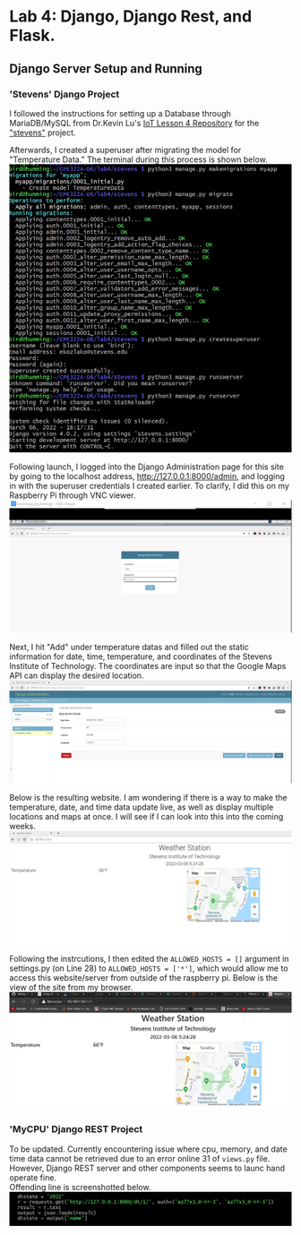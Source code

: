 # Lab 4: Django, Django Rest, and Flask.  

## Django Server Setup and Running 

### 'Stevens' Django Project   
I followed the instructions for setting up a Database through MariaDB/MySQL from Dr.Kevin Lu's [IoT Lesson 4 Repository](https://github.com/kevinwlu/iot/tree/master/lesson4/stevens) for the ["stevens"](https://github.com/kevinwlu/iot/tree/master/lesson4/stevens) project.  

Afterwards, I created a superuser after migrating the model for "Temperature Data." The terminal during this process is shown below.  
![serversetuplaunch.jpg](lab4images/serversetuplaunch.jpg)  

Following launch, I logged into the Django Administration page for this site by going to the localhost address, http://127.0.0.1:8000/admin, and logging in with the superuser credentials I created earlier. To clarify, I did this on my Raspberry Pi through VNC viewer.  
![login.jpg](lab4images/login.jpg)  

Next, I hit "Add" under temperature datas and filled out the static information for date, time, temperature, and coordinates of the Stevens Institute of Technology. The coordinates are input so that the Google Maps API can display the desired location.  
![datainput.jpg](lab4images/datainput.jpg)  

Below is the resulting website. I am wondering if there is a way to make the temperature, date, and time data update live, as well as display multiple locations and maps at once. I will see if I can look into this into the coming weeks.  
![stevensweather.jpg](lab4images/stevensweather.jpg)  

Following the instrcutions, I then edited the `ALLOWED_HOSTS = []` argument in settings.py (on Line 28)  to `ALLOWED_HOSTS = ['*']`, which would allow me to access this website/server from outside of the raspberry pi. Below is the view of the site from my browser.  
![stevensweather_external.jpg](lab4images/stevensweather_external.jpg)  

### 'MyCPU' Django REST Project

To be updated. Currently encountering issue where cpu, memory, and date time data cannot be retrieved due to an error online 31 of `views.py` file. However, Django REST server and other components seems to launc hand operate fine.  
Offending line is screenshotted below.  
![errorline.jpg](lab4images/errorline.jpg)

